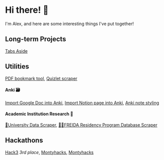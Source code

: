 
# Hi there! 👋

I'm Alex, and here are some interesting things I've put together!

<!---
<div>
  <img height="165" align="left" src="https://github-readme-stats-bay-nu.vercel.app/api?username=blueputty01&count_private=true&include_all_commits=true&show_icons=true" />
  <img src="https://github-readme-stats-bay-nu.vercel.app/api/top-langs/?username=blueputty01&layout=compact" />
</div>
# Featured 📑
-->

## Long-term Projects
[Tabs Aside](https://github.com/blueputty01/tabs-aside)

## Utilities
[PDF bookmark tool](https://github.com/blueputty01/pdf-bookmarking), [Quizlet scraper](https://github.com/blueputty01/quizlet-downloader)

#### Anki 🗃️
[Import Google Doc into Anki](https://github.com/blueputty01/google-doc-2-anki), [Import Notion page into Anki](https://github.com/blueputty01/notion-to-anki), [Anki note styling](https://github.com/blueputty01/anki-card-styles)

#### Academic Institution Research 🏫
[👩‍University Data Scraper](https://github.com/blueputty01/college-data-collection), [👩‍⚕️FREIDA Residency Program Database Scraper](https://github.com/blueputty01/ama-scraping)

## Hackathons
[Hack3](https://github.com/blueputty01/hack3) _3rd place_, [Montyhacks](https://github.com/blueputty01/ai-farming-client), [Montyhacks](https://github.com/blueputty01/ai-farming-server)

<!---
## Templates
* [React/Express config](https://github.com/blueputty01/react-express-template)
* [create-react-app as a template repository](https://github.com/blueputty01/create-react-app-template)
-->
